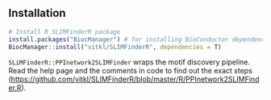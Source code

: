 ## Installation

```r
# Install R SLIMFinderR package
install.packages("BiocManager") # for installing BioConductor dependencies
BiocManager::install("vitkl/SLIMFinderR", dependencies = T)
```

`SLiMFinderR::PPInetwork2SLIMFinder` wraps the motif discovery pipeline. 
Read the help page and the comments in code to find out the exact steps (https://github.com/vitkl/SLIMFinderR/blob/master/R/PPInetwork2SLIMFinder.R).  

